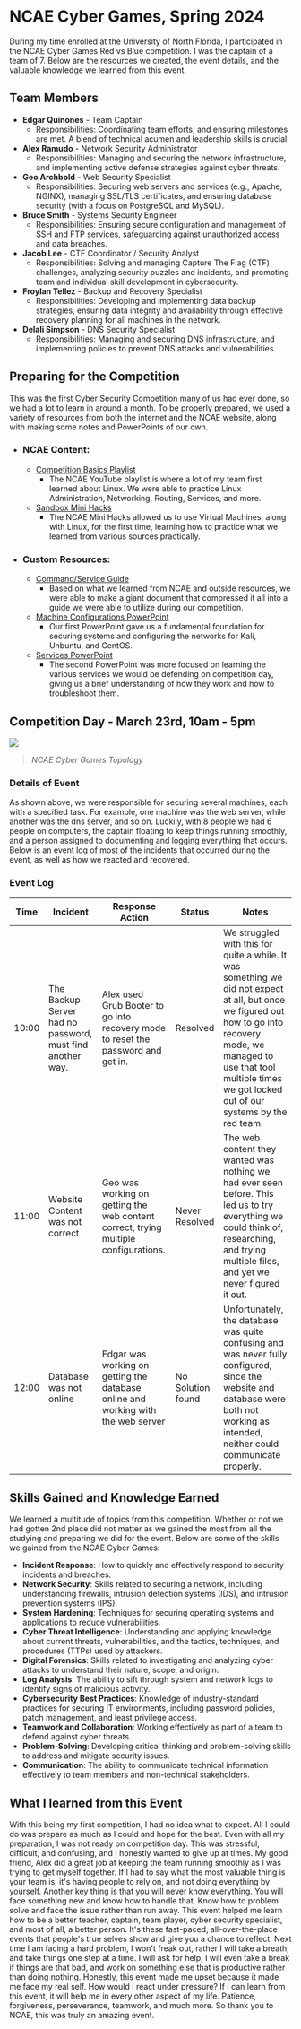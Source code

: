 # NCAE Cyber Games, Spring 2024
During my time enrolled at the University of North Florida, I participated in the NCAE Cyber Games Red vs Blue competition. I was the captain of a team of 7. Below are the resources we created, the event details, and the valuable knowledge we learned from this event. 
## Team Members
- **Edgar Quinones** - Team Captain
  - Responsibilities: Coordinating team efforts, and ensuring milestones are met. A blend of technical acumen and leadership skills is crucial.
- **Alex Ramudo** - Network Security Administrator
   - Responsibilities: Managing and securing the network infrastructure, and implementing active defense strategies against cyber threats.
- **Geo Archbold** - Web Security Specialist
   - Responsibilities: Securing web servers and services (e.g., Apache, NGINX), managing SSL/TLS certificates, and ensuring database security (with a focus on PostgreSQL and MySQL).
- **Bruce Smith** - Systems Security Engineer
   - Responsibilities: Ensuring secure configuration and management of SSH and FTP services, safeguarding against unauthorized access and data breaches.
- **Jacob Lee** - CTF Coordinator / Security Analyst
   - Responsibilities: Solving and managing Capture The Flag (CTF) challenges, analyzing security puzzles and incidents, and promoting team and individual skill development in cybersecurity.
- **Froylan Tellez** - Backup and Recovery Specialist
   - Responsibilities: Developing and implementing data backup strategies, ensuring data integrity and availability through effective recovery planning for all machines in the network.
- **Delali Simpson** - DNS Security Specialist
   - Responsibilities: Managing and securing DNS infrastructure, and implementing policies to prevent DNS attacks and vulnerabilities.

## Preparing for the Competition
This was the first Cyber Security Competition many of us had ever done, so we had a lot to learn in around a month. To be properly prepared, we used a variety of resources from both the internet and the NCAE website, along with making some notes and PowerPoints of our own.
- ### NCAE Content:
  - [Competition Basics Playlist](https://www.youtube.com/playlist?list=PLqux0fXsj7x3WYm6ZWuJnGC1rXQZ1018M)
    - The NCAE YouTube playlist is where a lot of my team first learned about Linux. We were able to practice Linux Administration, Networking, Routing, Services, and more. 
  - [Sandbox Mini Hacks](https://ui.sandbox.ncaecybergames.org/challenges)
    - The NCAE Mini Hacks allowed us to use Virtual Machines, along with Linux, for the first time, learning how to practice what we learned from various sources practically.
- ### Custom Resources:
  - [Command/Service Guide](https://docs.google.com/document/d/1XrNtJrgqn1LtroutYwVFUF1C5_BzhqNlThMmhYNokhs/edit)
    - Based on what we learned from NCAE and outside resources, we were able to make a giant document that compressed it all into a guide we were able to utilize during our competition. 
  - [Machine Configurations PowerPoint](https://docs.google.com/presentation/d/1HY_xXdgQ_eW-o6xLOcfd6rAkXAa1gjCJcTXOj9kxfWo/edit#slide=id.p)
    - Our first PowerPoint gave us a fundamental foundation for securing systems and configuring the networks for Kali, Unbuntu, and CentOS.
  - [Services PowerPoint](https://docs.google.com/presentation/d/16uhRGiZ3PHtEOM4jL6XqZ3qbtVnyW7YOP8q47wwn5VQ/edit#slide=id.p)
    - The second PowerPoint was more focused on learning the various services we would be defending on competition day, giving us a brief understanding of how they work and how to troubleshoot them. 
## Competition Day -  March 23rd, 10am - 5pm
![](https://ncaecybergames.org/_app/immutable/assets/topology.d995562d.png)
> _NCAE Cyber Games Topology_
### Details of Event
As shown above, we were responsible for securing several machines, each with a specified task. For example, one machine was the web server, while another was the dns server, and so on. Luckily, with 8 people we had 6 people on computers, the captain floating to keep things running smoothly, and a person assigned to documenting and logging everything that occurs. Below is an event log of most of the incidents that occurred during the event, as well as how we reacted and recovered. 
### Event Log
| Time  | Incident                                         | Response Action                                           | Status      | Notes                                                                                     |
|-------|--------------------------------------------------|-----------------------------------------------------------|-------------|-------------------------------------------------------------------------------------------|
| 10:00 | The Backup Server had no password, must find another way.              | Alex used Grub Booter to go into recovery mode to reset the password and get in.    | Resolved    | We struggled with this for quite a while. It was something we did not expect at all, but once we figured out how to go into recovery mode, we managed to use that tool multiple times we got locked out of our systems by the red team. 
| 11:00  | Website Content was not correct    | Geo was working on getting the web content correct, trying multiple configurations.  | Never Resolved | The web content they wanted was nothing we had ever seen before. This led us to try everything we could think of, researching, and trying multiple files, and yet we never figured it out.
| 12:00  | Database was not online  | Edgar was working on getting the database online and working with the web server | No Solution found | Unfortunately, the database was quite confusing and was never fully configured, since the website and database were both not working as intended, neither could communicate properly. |

## Skills Gained and Knowledge Earned 
We learned a multitude of topics from this competition. Whether or not we had gotten 2nd place did not matter as we gained the most from all the studying and preparing we did for the event. Below are some of the skills we gained from the NCAE Cyber Games:
- **Incident Response**: How to quickly and effectively respond to security incidents and breaches.
- **Network Security**: Skills related to securing a network, including understanding firewalls, intrusion detection systems (IDS), and intrusion prevention systems (IPS).
- **System Hardening**: Techniques for securing operating systems and applications to reduce vulnerabilities.
- **Cyber Threat Intelligence**: Understanding and applying knowledge about current threats, vulnerabilities, and the tactics, techniques, and procedures (TTPs) used by attackers.
- **Digital Forensics**: Skills related to investigating and analyzing cyber attacks to understand their nature, scope, and origin.
- **Log Analysis**: The ability to sift through system and network logs to identify signs of malicious activity.
- **Cybersecurity Best Practices**: Knowledge of industry-standard practices for securing IT environments, including password policies, patch management, and least privilege access.
- **Teamwork and Collaboration**: Working effectively as part of a team to defend against cyber threats.
- **Problem-Solving**: Developing critical thinking and problem-solving skills to address and mitigate security issues.
- **Communication**: The ability to communicate technical information effectively to team members and non-technical stakeholders.

## What I learned from this Event
With this being my first competition, I had no idea what to expect. All I could do was prepare as much as I could and hope for the best. Even with all my preparation, I was not ready on competition day. This was stressful, difficult, and confusing, and I honestly wanted to give up at times. My good friend, Alex did a great job at keeping the team running smoothly as I was trying to get myself together. If I had to say what the most valuable thing is your team is, it's having people to rely on, and not doing everything by yourself. Another key thing is that you will never know everything. You will face something new and know how to handle that. Know how to problem solve and face the issue rather than run away. This event helped me learn how to be a better teacher, captain, team player, cyber security specialist, and most of all, a better person. It's these fast-paced, all-over-the-place events that people's true selves show and give you a chance to reflect. Next time I am facing a hard problem, I won't freak out, rather I will take a breath, and take things one step at a time. I will ask for help, I will even take a break if things are that bad, and work on something else that is productive rather than doing nothing. Honestly, this event made me upset because it made me face my real self. How would I react under pressure? If I can learn from this event, it will help me in every other aspect of my life. Patience, forgiveness, perseverance, teamwork, and much more. So thank you to NCAE, this was truly an amazing event.

